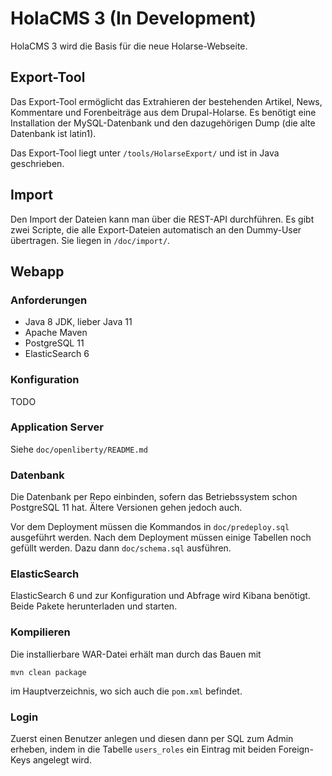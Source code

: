 # HolaCMS 3 (In Development)

HolaCMS 3 wird die Basis für die neue Holarse-Webseite.

## Export-Tool
Das Export-Tool ermöglicht das Extrahieren der bestehenden Artikel, News, Kommentare und Forenbeiträge aus dem Drupal-Holarse. Es benötigt eine Installation der MySQL-Datenbank und den
dazugehörigen Dump (die alte Datenbank ist latin1).

Das Export-Tool liegt unter ```/tools/HolarseExport/``` und ist in Java geschrieben. 

## Import

Den Import der Dateien kann man über die REST-API durchführen. Es gibt zwei Scripte, die alle Export-Dateien automatisch an den Dummy-User übertragen. Sie liegen in ```/doc/import/```.

## Webapp

### Anforderungen
* Java 8 JDK, lieber Java 11
* Apache Maven
* PostgreSQL 11
* ElasticSearch 6

### Konfiguration
TODO

### Application Server
Siehe ``doc/openliberty/README.md``

### Datenbank
Die Datenbank per Repo einbinden, sofern das Betriebssystem schon PostgreSQL 11 hat. Ältere Versionen gehen jedoch auch.

Vor dem Deployment müssen die Kommandos in ```doc/predeploy.sql``` ausgeführt werden. Nach dem Deployment müssen einige Tabellen noch gefüllt werden. Dazu dann ```doc/schema.sql``` ausführen.


### ElasticSearch
ElasticSearch 6 und zur Konfiguration und Abfrage wird Kibana benötigt. Beide Pakete herunterladen und starten.

### Kompilieren
Die installierbare WAR-Datei erhält man durch das Bauen mit
    
    mvn clean package
    
im Hauptverzeichnis, wo sich auch die ```pom.xml``` befindet.

### Login
Zuerst einen Benutzer anlegen und diesen dann per SQL zum Admin erheben, indem in die Tabelle ```users_roles``` ein Eintrag mit beiden Foreign-Keys angelegt wird.